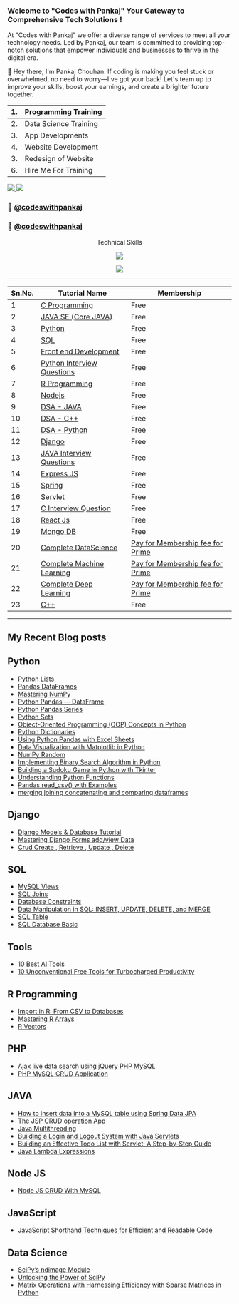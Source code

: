 <h3 align="left">
Welcome to "Codes with Pankaj"
Your Gateway to Comprehensive
Tech Solutions !  
</h3>
<p align="left">
At "Codes with Pankaj" we offer a diverse range of services to meet all your technology needs. Led by Pankaj, our team is committed to providing top-notch solutions that empower individuals and businesses to thrive in the digital era.
</p>
<p align="left"> 
🚀 Hey there,
I'm Pankaj Chouhan. If coding is making you feel stuck or overwhelmed, no need to worry—I've got your back! Let's team up to improve your skills, boost your earnings, and create a brighter future together.
</p>

|  1. | Programming Training | 
|----|--------------------| 
| 2. | Data Science Training | 
| 3. | App Developments |
|  4. | Website Development | 
| 3. | Redesign of Website | 
| 6.| Hire Me For Training |


<p align="left"> 
  <a href="https://twitter.com/home">
    <img src="https://img.shields.io/badge/Twitter-465149?style=for-the-badge"/>
    
  </a>
  
   <a href="https://www.codeswithpankaj.com">
    <img src="https://img.shields.io/badge/Portfolio-465149?style=for-the-badge"/>
  </a>
</p>

### 🔗 [@codeswithpankaj](https://www.codeswithpankaj.com)
### 🔗 [@codeswithpankaj](https://www.codeswithpankaj.com)

<p align="center">Technical Skills</p>

<p align="center">
  <a href="https://www.codeswithpankaj.com">
    <img src="https://skillicons.dev/icons?i=js,mongodb,typescript,next,mysql,java,php,python,r,go,c,cpp" />
  </a>
</p>
<p align="center">
  <a href="https://www.codeswithpankaj.com">
    <img src="https://skillicons.dev/icons?i=express,react,nodejs,html,css,bootstrap,jquery,tailwind,figma,git,github,wordpress" />
  </a>
</p>




----

| Sn.No. | Tutorial Name                            | Membership |
| ------ | ---------------------------------------- | --------|
| 1️     | [C Programming ](https://github.com/Pankaj-Str/C-Programming-Tutorial)             |Free|
| 2️     | [ JAVA SE (Core JAVA) ](https://github.com/Pankaj-Str/Learn-JAVA-SE)                         |Free|
| 3️     | [ Python ](https://github.com/Pankaj-Str/Complete-Python-Mastery)       |Free|
| 4️     | [SQL ](https://github.com/Pankaj-Str/SQL-tutorial)                               |Free|
| 5️     | [Front end Development ](https://github.com/Pankaj-Str/Front-end-Development-Tutorial) |Free|
| 6️     | [Python Interview Questions](https://github.com/Pankaj-Str/Python-Interview-Questions)    |Free|
| 7️     | [R Programming ](https://github.com/Pankaj-Str/R-Programming-Tutorial)           |Free|
| 8️     | [Nodejs ](https://github.com/Pankaj-Str/Nodejs-Concepts)                       |Free|
| 9     |[DSA - JAVA ](https://github.com/Pankaj-Str/Learn-Data-Structures-JAVA)|Free|
| 10     |[DSA - C++ ](https://github.com/Pankaj-Str/Data-Structures-CPP)|Free|
| 11 |[DSA - Python ](https://github.com/Pankaj-Str/Learn-DSA-Python)|Free|
| 12 | [Django ](https://github.com/Pankaj-Str/Django-Tutorial)|Free|
| 13 | [JAVA Interview Questions ](https://github.com/Pankaj-Str/Java-Interview-Questions-and-Answers)|Free|
| 14 | [Express JS](https://github.com/Pankaj-Str/ExpressJS-tutorial-codeswithpankaj)|Free|
|15|[Spring](https://github.com/Pankaj-Str/Spring-Tutorial)|Free|
|16|[Servlet](https://github.com/Pankaj-Str/Servlet-Tutorial)|Free|
|17|[C Interview Question ](https://github.com/Pankaj-Str/C-Interview-Questions)|Free|
|18|[React Js](https://github.com/Pankaj-Str/ReactJS-tutorial)|Free|
|19|[Mongo DB](https://github.com/Pankaj-Str/MongoDB-Tutorial)|Free|
|20 |[Complete DataScience](https://github.com/Pankaj-Str/DataScience) | [Pay for Membership fee for Prime](https://github.com/sponsors/Pankaj-Str) |
|21|[Complete Machine Learning](https://github.com/Pankaj-Str/Machine-Learning) | [Pay for Membership fee for Prime](https://github.com/sponsors/Pankaj-Str) |
|22|[Complete Deep Learning](https://github.com/Pankaj-Str/Deep-Learning) | [Pay for Membership fee for Prime](https://github.com/sponsors/Pankaj-Str)|
|23|[C++](https://github.com/Pankaj-Str/Learn-CPP)|Free|



--------
## My Recent Blog posts
## Python

- [Python Lists](https://codeswithpankaj.medium.com/mastering-python-lists-a-comprehensive-guide-65b709ef65e7)
- [Pandas DataFrames](https://codeswithpankaj.medium.com/mastering-pandas-dataframes-a-comprehensive-guide-codes-with-pankaj-63b22098a6d4)
- [Mastering NumPy](https://codeswithpankaj.medium.com/mastering-numpy-a-comprehensive-guide-codes-with-pankaj-178e191a9143)
- [Python Pandas — DataFrame](https://codeswithpankaj.medium.com/python-pandas-dataframe-6b7eb73a9393)
- [Python Pandas Series](https://codeswithpankaj.medium.com/python-pandas-series-f2df7ddf4720)
- [Python Sets](https://codeswithpankaj.medium.com/python-sets-569a3b5b81cd)
- [Object-Oriented Programming (OOP) Concepts in Python](https://medium.com/@codeswithpankaj/mastering-object-oriented-programming-oop-concepts-in-python-28f8d5bfce7b)
- [Python Dictionaries](https://medium.com/@codeswithpankaj/unleash-the-power-of-python-dictionaries-a-comprehensive-guide-with-examples-04adf6449de2)
- [Using Python Pandas with Excel Sheets](https://codeswithpankaj.medium.com/using-python-pandas-with-excel-sheets-41642ecc7b65)
- [Data Visualization with Matplotlib in Python](https://codeswithpankaj.medium.com/mastering-data-visualization-with-matplotlib-in-python-f0f385f837b3)
- [NumPy Random](https://codeswithpankaj.medium.com/numpy-random-681071ee5abd)
- [Implementing Binary Search Algorithm in Python](https://codeswithpankaj.medium.com/mastering-search-a-guide-to-implementing-binary-search-algorithm-in-python-36801a753782)
- [Building a Sudoku Game in Python with Tkinter](https://codeswithpankaj.medium.com/building-a-sudoku-game-in-python-with-tkinter-codes-with-pankaj-42b78a86834b)
- [Understanding Python Functions](https://codeswithpankaj.medium.com/understanding-python-functions-a-comprehensive-guide-codes-with-pankaj-95cebd864bfb)
- [Pandas read_csv() with Examples ](https://codeswithpankaj.medium.com/mastering-pandas-read-csv-with-examples-a-tutorial-by-codes-with-pankaj-96ad7c08e3b4)
- [merging joining concatenating and comparing dataframes](https://codeswithpankaj.medium.com/merging-joining-concatenating-and-comparing-dataframes-in-pandas-codeswith-6f1e96b0c3e4)

## Django
- [Django Models & Database Tutorial](https://codeswithpankaj.medium.com/django-models-database-tutorial-4ead0e6bc663)
- [Mastering Django Forms add/view Data ](https://codeswithpankaj.medium.com/mastering-django-forms-a-comprehensive-guide-2b3621f1f245)
- [Crud Create , Retrieve , Update , Delete](https://codeswithpankaj.medium.com/django-crud-create-retrieve-update-delete-codes-with-pankaj-5ad31980df3c)

## SQL

- [MySQL Views](https://codeswithpankaj.medium.com/exploring-mysql-views-simplifying-database-queries-with-examples-3a928a7f4893)
- [SQL Joins](https://codeswithpankaj.medium.com/demystifying-sql-joins-a-comprehensive-guide-codes-with-pankaj-e44aa804ec3b)
- [Database Constraints](https://codeswithpankaj.medium.com/exploring-database-constraints-ensuring-data-integrity-in-your-sql-database-codes-with-pankaj-aa131064dc9a)
- [Data Manipulation in SQL: INSERT, UPDATE, DELETE, and MERGE](https://codeswithpankaj.medium.com/mastering-data-manipulation-in-sql-insert-update-delete-and-merge-codes-with-pankaj-a087f94f0f20)
- [SQL Table](https://codeswithpankaj.medium.com/sql-table-869bbf763604)
- [SQL Database Basic](https://codeswithpankaj.medium.com/sql-database-basic-437ae162f6f4)

## Tools

- [10 Best AI Tools](https://codeswithpankaj.medium.com/10-best-ai-tools-to-make-money-and-grow-your-business-with-codes-with-pankaj-9c8401f85cc6)
- [10 Unconventional Free Tools for Turbocharged Productivity](https://codeswithpankaj.medium.com/time-warp-10-unconventional-free-tools-for-turbocharged-productivity-8cb24ff75982)

## R Programming

- [Import in R: From CSV to Databases](https://codeswithpankaj.medium.com/mastering-data-import-in-r-from-csv-to-databases-and-beyond-codes-with-pankaj-b4e9c4d593eb)
- [Mastering R Arrays](https://codeswithpankaj.medium.com/mastering-r-arrays-a-comprehensive-guide-with-examples-codes-with-pankaj-576c37890fcf)
- [R Vectors](https://codeswithpankaj.medium.com/understanding-r-vectors-a-comprehensive-guide-with-examples-codes-with-pankaj-d611f9e0322f)

## PHP

- [Ajax live data search using jQuery PHP MySQL](https://codeswithpankaj.medium.com/ajax-live-data-search-using-jquery-php-mysql-codes-with-pankaj-bb9147f8d305)
- [PHP MySQL CRUD Application](https://codeswithpankaj.medium.com/php-mysql-crud-application-812ee1b90702)

## JAVA

- [How to insert data into a MySQL table using Spring Data JPA](https://codeswithpankaj.medium.com/how-to-insert-data-into-a-mysql-table-using-spring-data-jpa-2df1a147fa9f)
- [The JSP CRUD operation App](https://codeswithpankaj.medium.com/the-jsp-crud-operation-app-with-codes-with-pankaj-292092d51b99)
- [Java Multithreading](https://codeswithpankaj.medium.com/a-deep-dive-into-java-multithreading-fd611603c8c6)
- [Building a Login and Logout System with Java Servlets](https://codeswithpankaj.medium.com/building-a-login-and-logout-system-with-java-servlets-6b51521dfcd8)
- [Building an Effective Todo List with Servlet: A Step-by-Step Guide](https://codeswithpankaj.medium.com/building-an-effective-todo-list-with-servlet-a-step-by-step-guide-caa9c37acb34)
- [Java Lambda Expressions](https://codeswithpankaj.medium.com/mastering-java-lambda-expressions-a-comprehensive-guide-by-codes-with-pankaj-c2ca3b141eb8)
## Node JS

- [Node JS CRUD With MySQL](https://codeswithpankaj.medium.com/node-js-crud-with-mysql-f605755e9fcb)

## JavaScript
- [JavaScript Shorthand Techniques for Efficient and Readable Code](https://codeswithpankaj.medium.com/javascript-shorthand-techniques-for-efficient-and-readable-code-ae64512df483)

## Data Science 
- [SciPy’s ndimage Module ](https://codeswithpankaj.medium.com/a-deep-dive-into-scipys-ndimage-module-by-codes-with-pankaj-e93dcbcb8b81)
- [Unlocking the Power of SciPy](https://codeswithpankaj.medium.com/unlocking-the-power-of-scipy-a-comprehensive-beginners-guide-aca7eb3dbb92)
- [Matrix Operations with Harnessing Efficiency with Sparse Matrices in Python ](https://codeswithpankaj.medium.com/mastering-matrix-operations-with-harnessing-efficiency-with-sparse-matrices-in-python-a-deep-5b78ded1cc7c)




